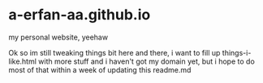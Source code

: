 # a-erfan-aa.github.io
my personal website, yeehaw

Ok so im still tweaking things bit here and there, i want to fill up things-i-like.html with more stuff and i haven't got my domain yet, but i hope to do most of that within a week of updating this readme.md
